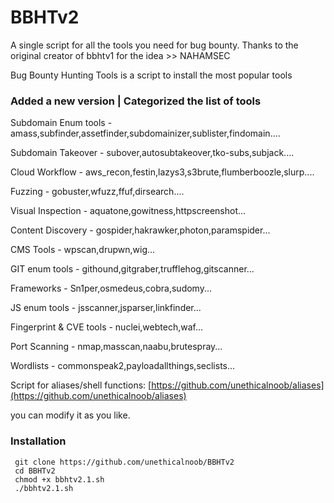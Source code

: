 # BBHTv2
A single script for all the  tools you need for bug bounty. Thanks to the original creator of bbhtv1 for the idea >> NAHAMSEC 

Bug Bounty Hunting Tools is a script to install the most popular tools

### Added a new version | Categorized the list of tools
Subdomain Enum tools - amass,subfinder,assetfinder,subdomainizer,sublister,findomain....

Subdomain Takeover - subover,autosubtakeover,tko-subs,subjack....

Cloud Workflow - aws_recon,festin,lazys3,s3brute,flumberboozle,slurp....

Fuzzing - gobuster,wfuzz,ffuf,dirsearch....

Visual Inspection - aquatone,gowitness,httpscreenshot...

Content Discovery - gospider,hakrawker,photon,paramspider...

CMS Tools - wpscan,drupwn,wig...

GIT enum tools - githound,gitgraber,trufflehog,gitscanner...

Frameworks - Sn1per,osmedeus,cobra,sudomy...

JS enum tools - jsscanner,jsparser,linkfinder...

Fingerprint & CVE tools - nuclei,webtech,waf...

Port Scanning - nmap,masscan,naabu,brutespray...

Wordlists - commonspeak2,payloadallthings,seclists...


Script for aliases/shell functions: [https://github.com/unethicalnoob/aliases](https://github.com/unethicalnoob/aliases)

you can modify it as you like.

### Installation
```
 git clone https://github.com/unethicalnoob/BBHTv2 
 cd BBHTv2
 chmod +x bbhtv2.1.sh
 ./bbhtv2.1.sh
 ```
